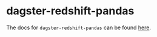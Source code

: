 # dagster-redshift-pandas

The docs for `dagster-redshift-pandas` can be found
[here](https://docs.dagster.io/_apidocs/libraries/dagster-redshift-pandas).
